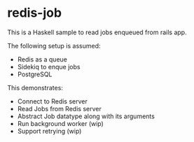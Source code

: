 # redis-job

This is a Haskell sample to read jobs enqueued from rails app.

The following setup is assumed:
- Redis as a queue
- Sidekiq to enque jobs
- PostgreSQL

This demonstrates:
- Connect to Redis server
- Read Jobs from Redis server
- Abstract Job datatype along with its arguments
- Run background worker (wip)
- Support retrying (wip)

